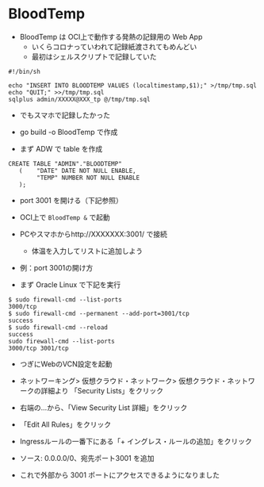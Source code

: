 # BloodTemp

- BloodTemp は OCI上で動作する発熱の記録用の Web App
  - いくらコロナっていわれて記録紙渡されてもめんどい
  - 最初はシェルスクリプトで記録していた
```
#!/bin/sh

echo "INSERT INTO BLOODTEMP VALUES (localtimestamp,$1);" >/tmp/tmp.sql
echo "QUIT;" >>/tmp/tmp.sql
sqlplus admin/XXXXX@XXX_tp @/tmp/tmp.sql
```
- でもスマホで記録したかった

- go build -o BloodTemp で作成

- まず ADW で table を作成
```
CREATE TABLE "ADMIN"."BLOODTEMP" 
   (	"DATE" DATE NOT NULL ENABLE, 
     	"TEMP" NUMBER NOT NULL ENABLE
   );
```

- port 3001 を開ける（下記参照）

- OCI上で `BloodTemp &` で起動

- PCやスマホからhttp://XXXXXXX:3001/ で接続
  - 体温を入力してリストに追加しよう

- 例：port 3001の開け方
- まず Oracle Linux で下記を実行
```
$ sudo firewall-cmd --list-ports
3000/tcp
$ sudo firewall-cmd --permanent --add-port=3001/tcp
success
$ sudo firewall-cmd --reload
success
sudo firewall-cmd --list-ports
3000/tcp 3001/tcp
```

- つぎにWebのVCN設定を起動
- ネットワーキング> 仮想クラウド・ネットワーク> 仮想クラウド・ネットワークの詳細より 「Security Lists」をクリック
- 右端の...から、「View Security List 詳細」をクリック
- 「Edit All Rules」をクリック
- Ingressルールの一番下にある「+ イングレス・ルールの追加」をクリック
- ソース: 0.0.0.0/0、宛先ポート3001 を追加

- これで外部から 3001 ポートにアクセスできるようになりました
